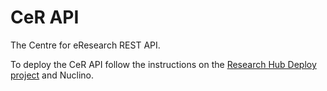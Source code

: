 # CeR API

The Centre for eResearch REST API.

To deploy the CeR API follow the instructions on the [Research Hub Deploy project](https://github.com/UoA-eResearch/research-hub-deploy) and Nuclino.
